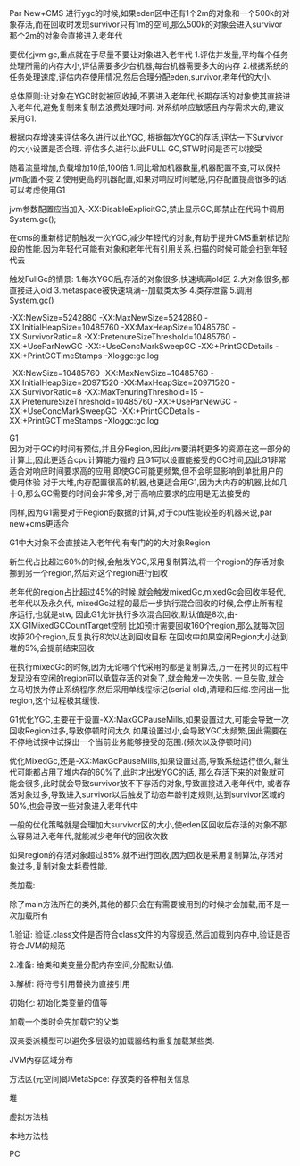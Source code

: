 Par New+CMS
进行ygc的时候,如果eden区中还有1个2m的对象和一个500k的对象存活,而在回收时发现survivor只有1m的空间,那么500k的对象会进入survivor
那个2m的对象会直接进入老年代

要优化jvm gc,重点就在于尽量不要让对象进入老年代
1.评估并发量,平均每个任务处理所需的内存大小,评估需要多少台机器,每台机器需要多大的内存
2.根据系统的任务处理速度,评估内存使用情况,然后合理分配eden,survivor,老年代的大小.

总体原则:让对象在YGC时就被回收掉,不要进入老年代,长期存活的对象使其直接进入老年代,避免复制来复制去浪费处理时间.
对系统响应敏感且内存需求大的,建议采用G1.

根据内存增速来评估多久进行以此YGC,
根据每次YGC的存活,评估一下Survivor的大小设置是否合理.
评估多久进行以此FULL GC,STW时间是否可以接受

随着流量增加,负载增加10倍,100倍
1.同比增加机器数量,机器配置不变,可以保持jvm配置不变
2.使用更高的机器配置,如果对响应时间敏感,内存配置提高很多的话,可以考虑使用G1

jvm参数配置应当加入-XX:DisableExplicitGC,禁止显示GC,即禁止在代码中调用System.gc();

在cms的重新标记前触发一次YGC,减少年轻代的对象,有助于提升CMS重新标记阶段的性能.因为年轻代可能有对象和老年代有引用关系,扫描的时候可能会扫到年轻代去

触发FullGc的情景:
1.每次YGC后,存活的对象很多,快速填满old区
2.大对象很多,都直接进入old
3.metaspace被快速填满--加载类太多
4.类存泄露
5.调用System.gc()

-XX:NewSize=5242880 -XX:MaxNewSize=5242880 -XX:InitialHeapSize=10485760 -XX:MaxHeapSize=10485760 -XX:SurvivorRatio=8 
-XX:PretenureSizeThreshold=10485760 -XX:+UseParNewGC -XX:+UseConcMarkSweepGC -XX:+PrintGCDetails -XX:+PrintGCTimeStamps -Xloggc:gc.log

-XX:NewSize=10485760 -XX:MaxNewSize=10485760 -XX:InitialHeapSize=20971520 -XX:MaxHeapSize=20971520 -XX:SurvivorRatio=8
 -XX:MaxTenuringThreshold=15 -XX:PretenureSizeThreshold=10485760 -XX:+UseParNewGC -XX:+UseConcMarkSweepGC -XX:+PrintGCDetails 
 -XX:+PrintGCTimeStamps -Xloggc:gc.log



G1  
因为对于GC的时间有预估,并且分Region,因此jvm要消耗更多的资源在这一部分的计算上,因此更适合cpu计算能力强的
且G1可以设置能接受的GC时间,因此G1非常适合对响应时间要求高的应用,即使GC可能更频繁,但不会明显影响到单批用户的使用体验
对于大堆,内存配置很高的机器,也更适合用G1,因为大内存的机器,比如几十G,那么GC需要的时间会非常多,对于高响应要求的应用是无法接受的

同样,因为G1需要对于Region的数据的计算,对于cpu性能较差的机器来说,par new+cms更适合

G1中大对象不会直接进入老年代,有专门的的大对象Region

新生代占比超过60%的时候,会触发YGC,采用复制算法,将一个region的存活对象挪到另一个region,然后对这个region进行回收

老年代的region占比超过45%的时候,就会触发mixedGc,mixedGc会回收年轻代,老年代以及永久代,
mixedGc过程的最后一步执行混合回收的时候,会停止所有程序运行,也就是stw,
因此G1允许执行多次混合回收,默认值是8次,由-XX:G1MixedGCCountTarget控制
比如预计需要回收160个region,那么就每次回收掉20个region,反复执行8次以达到回收目标
在回收中如果空闲Region大小达到堆的5%,会提前结束回收

在执行mixedGc的时候,因为无论哪个代采用的都是复制算法,万一在拷贝的过程中发现没有空闲的region可以承载存活的对象了,就会触发一次失败.
一旦失败,就会立马切换为停止系统程序,然后采用单线程标记(serial old),清理和压缩.空闲出一批region,这个过程极其缓慢.

G1优化YGC,主要在于设置-XX:MaxGCPauseMills,如果设置过大,可能会导致一次回收Region过多,导致停顿时间太久
如果设置过小,会导致YGC太频繁,因此需要在不停地试探中试探出一个当前业务能够接受的范围.(频次以及停顿时间)

优化MixedGc,还是-XX:MaxGcPauseMills,如果设置过高,导致系统运行很久,新生代可能都占用了堆内存的60%了,此时才出发YGC的话,
那么存活下来的对象就可能会很多,此时就会导致survivor放不下存活的对象,导致直接进入老年代中,
或者存活对象过多,导致进入survivor以后触发了动态年龄判定规则,达到survivor区域的50%,也会导致一些对象进入老年代中

一般的优化策略就是合理加大survivor区的大小,使eden区回收后存活的对象不那么容易进入老年代,就能减少老年代的回收次数	



如果region的存活对象超过85%,就不进行回收,因为回收是采用复制算法,存活对象过多,复制对象太耗费性能.





类加载:

除了main方法所在的类外,其他的都只会在有需要被用到的时候才会加载,而不是一次加载所有

1.验证: 验证.class文件是否符合class文件的内容规范,然后加载到内存中,验证是否符合JVM的规范

2.准备: 给类和类变量分配内存空间,分配默认值.

3.解析: 将符号引用替换为直接引用

初始化:  初始化类变量的值等

加载一个类时会先加载它的父类

双亲委派模型可以避免多层级的加载器结构重复加载某些类.





JVM内存区域分布

方法区(元空间)即MetaSpce: 存放类的各种相关信息

堆

虚拟方法栈

本地方法栈

PC

